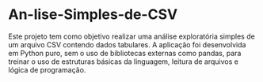 # An-lise-Simples-de-CSV
Este projeto tem como objetivo realizar uma análise exploratória simples de um arquivo CSV contendo dados tabulares. A aplicação foi desenvolvida em Python puro, sem o uso de bibliotecas externas como pandas, para treinar o uso de estruturas básicas da linguagem, leitura de arquivos e lógica de programação.
